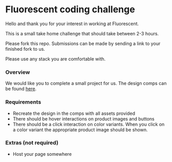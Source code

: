 # Fluorescent coding challenge

Hello and thank you for your interest in working at Fluorescent.

This is a small take home challenge that should take between 2-3 hours. 

Please fork this repo. Submissions can be made by sending a link to your finished fork to us. 

Please use any stack you are comfortable with.

### Overview

We would like you to complete a small project for us. The design comps can be found [here](https://www.figma.com/file/OpOEnmfvcPxNtPSkZ8Aci9/Dev-Project?node-id=23%3A889).

### Requirements

* Recreate the design in the comps with all assets provided
* There should be hover interactions on product images and buttons
* There should be a click interaction on color variants. When you click on a color variant the appropriate product image should be shown. 

### Extras (not required)

* Host your page somewhere
